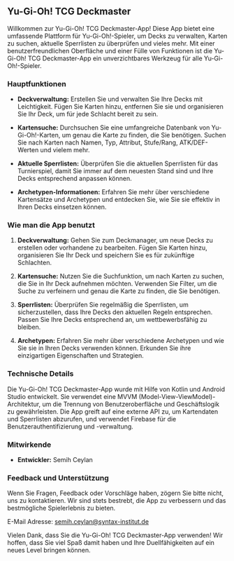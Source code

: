 ## Yu-Gi-Oh! TCG Deckmaster

Willkommen zur Yu-Gi-Oh! TCG Deckmaster-App! Diese App bietet eine umfassende Plattform für Yu-Gi-Oh!-Spieler, um Decks zu verwalten, Karten zu suchen, aktuelle Sperrlisten zu überprüfen und vieles mehr. Mit einer benutzerfreundlichen Oberfläche und einer Fülle von Funktionen ist die Yu-Gi-Oh! TCG Deckmaster-App ein unverzichtbares Werkzeug für alle Yu-Gi-Oh!-Spieler.

### Hauptfunktionen

- **Deckverwaltung:** Erstellen Sie und verwalten Sie Ihre Decks mit Leichtigkeit. Fügen Sie Karten hinzu, entfernen Sie sie und organisieren Sie Ihr Deck, um für jede Schlacht bereit zu sein.

- **Kartensuche:** Durchsuchen Sie eine umfangreiche Datenbank von Yu-Gi-Oh!-Karten, um genau die Karte zu finden, die Sie benötigen. Suchen Sie nach Karten nach Namen, Typ, Attribut, Stufe/Rang, ATK/DEF-Werten und vielem mehr.

- **Aktuelle Sperrlisten:** Überprüfen Sie die aktuellen Sperrlisten für das Turnierspiel, damit Sie immer auf dem neuesten Stand sind und Ihre Decks entsprechend anpassen können.

- **Archetypen-Informationen:** Erfahren Sie mehr über verschiedene Kartensätze und Archetypen und entdecken Sie, wie Sie sie effektiv in Ihren Decks einsetzen können.

### Wie man die App benutzt

1. **Deckverwaltung:** Gehen Sie zum Deckmanager, um neue Decks zu erstellen oder vorhandene zu bearbeiten. Fügen Sie Karten hinzu, organisieren Sie Ihr Deck und speichern Sie es für zukünftige Schlachten.

2. **Kartensuche:** Nutzen Sie die Suchfunktion, um nach Karten zu suchen, die Sie in Ihr Deck aufnehmen möchten. Verwenden Sie Filter, um die Suche zu verfeinern und genau die Karte zu finden, die Sie benötigen.

3. **Sperrlisten:** Überprüfen Sie regelmäßig die Sperrlisten, um sicherzustellen, dass Ihre Decks den aktuellen Regeln entsprechen. Passen Sie Ihre Decks entsprechend an, um wettbewerbsfähig zu bleiben.

4. **Archetypen:** Erfahren Sie mehr über verschiedene Archetypen und wie Sie sie in Ihren Decks verwenden können. Erkunden Sie ihre einzigartigen Eigenschaften und Strategien.

### Technische Details

Die Yu-Gi-Oh! TCG Deckmaster-App wurde mit Hilfe von Kotlin und Android Studio entwickelt. Sie verwendet eine MVVM (Model-View-ViewModel)-Architektur, um die Trennung von Benutzeroberfläche und Geschäftslogik zu gewährleisten. Die App greift auf eine externe API zu, um Kartendaten und Sperrlisten abzurufen, und verwendet Firebase für die Benutzerauthentifizierung und -verwaltung.

### Mitwirkende

- **Entwickler:** Semih Ceylan

### Feedback und Unterstützung

Wenn Sie Fragen, Feedback oder Vorschläge haben, zögern Sie bitte nicht, uns zu kontaktieren. Wir sind stets bestrebt, die App zu verbessern und das bestmögliche Spielerlebnis zu bieten.

E-Mail Adresse: semih.ceylan@syntax-institut.de

Vielen Dank, dass Sie die Yu-Gi-Oh! TCG Deckmaster-App verwenden! Wir hoffen, dass Sie viel Spaß damit haben und Ihre Duellfähigkeiten auf ein neues Level bringen können.
